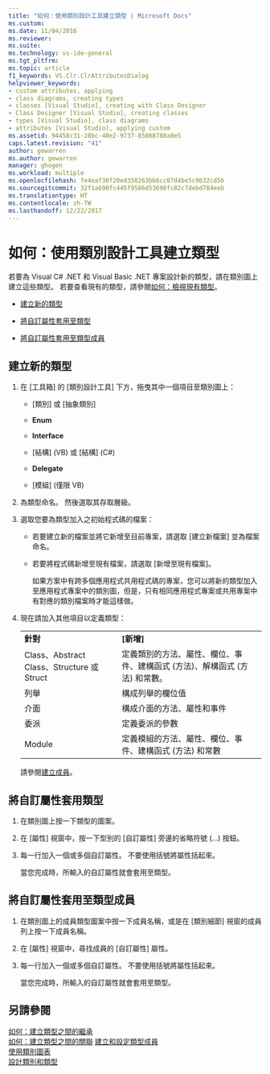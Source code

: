 ```yaml
---
title: "如何：使用類別設計工具建立類型 | Microsoft Docs"
ms.custom: 
ms.date: 11/04/2016
ms.reviewer: 
ms.suite: 
ms.technology: vs-ide-general
ms.tgt_pltfrm: 
ms.topic: article
f1_keywords: VS.Clr.ClrAttributesDialog
helpviewer_keywords:
- custom attributes, applying
- class diagrams, creating types
- classes [Visual Studio], creating with Class Designer
- Class Designer [Visual Studio], creating classes
- types [Visual Studio], class diagrams
- attributes [Visual Studio], applying custom
ms.assetid: 94458c31-28bc-40e2-9737-85868788a0e5
caps.latest.revision: "41"
author: gewarren
ms.author: gewarren
manager: ghogen
ms.workload: multiple
ms.openlocfilehash: fe4eaf38f20ed358263bb6cc07d4be5c9632cd5b
ms.sourcegitcommit: 32f1a690fc445f9586d53698fc82c7debd784eeb
ms.translationtype: HT
ms.contentlocale: zh-TW
ms.lasthandoff: 12/22/2017
---
```

# <a name="how-to-create-types-by-using-class-designer"></a>如何：使用類別設計工具建立類型
若要為 Visual C# .NET 和 Visual Basic .NET 專案設計新的類型，請在類別圖上建立這些類型。 若要查看現有的類型，請參閱[如何：檢視現有類型](how-to-view-existing-types.md)。  
  
-   [建立新的類型](#CreateType)  
  
-   [將自訂屬性套用至類型](#CustAttributeType)  
  
-   [將自訂屬性套用至類型成員](#CustAttributeMember)  
  
##  <a name="CreateType"></a>建立新的類型  
  
1.  在 [工具箱] 的 [類別設計工具] 下方，拖曳其中一個項目至類別圖上：  
  
    -   [類別] 或 [抽象類別]  
  
    -   **Enum**  
  
    -   **Interface**  
  
    -   [結構] (VB) 或 [結構] (C#)  
  
    -   **Delegate**  
  
    -   [模組] (僅限 VB)  
  
2.  為類型命名。 然後選取其存取層級。  
  
3.  選取您要為類型加入之初始程式碼的檔案：  
  
    -   若要建立新的檔案並將它新增至目前專案，請選取 [建立新檔案] 並為檔案命名。  
  
    -   若要將程式碼新增至現有檔案，請選取 [新增至現有檔案]。  
  
         如果方案中有跨多個應用程式共用程式碼的專案，您可以將新的類型加入至應用程式專案中的類別圖，但是，只有相同應用程式專案或共用專案中有對應的類別檔案時才能這樣做。  
  
4.  現在請加入其他項目以定義類型：  
  
    |||  
    |-|-|  
    |**針對**|**[新增]**|  
    |Class、Abstract Class、Structure 或 Struct|定義類別的方法、屬性、欄位、事件、建構函式 (方法)、解構函式 (方法) 和常數。|  
    |列舉|構成列舉的欄位值|  
    |介面|構成介面的方法、屬性和事件|  
    |委派|定義委派的參數|  
    |Module|定義模組的方法、屬性、欄位、事件、建構函式 (方法) 和常數|  
  
     請參閱[建立成員](creating-and-configuring-type-members.md#CreateMembers)。  
  
##  <a name="CustAttributeType"></a> 將自訂屬性套用類型  
  
1.  在類別圖上按一下類型的圖案。  
  
2.  在 [屬性] 視窗中，按一下型別的 [自訂屬性] 旁邊的省略符號 (…) 按鈕。  
  
3.  每一行加入一個或多個自訂屬性。 不要使用括號將屬性括起來。  
  
     當您完成時，所輸入的自訂屬性就會套用至類型。  
  
##  <a name="CustAttributeMember"></a> 將自訂屬性套用至類型成員  
  
1.  在類別圖上的成員類型圖案中按一下成員名稱，或是在 [類別細節] 視窗的成員列上按一下成員名稱。  
  
2.  在 [屬性] 視窗中，尋找成員的 [自訂屬性] 屬性。  
  
3.  每一行加入一個或多個自訂屬性。 不要使用括號將屬性括起來。  
  
     當您完成時，所輸入的自訂屬性就會套用至類型。  
  
## <a name="see-also"></a>另請參閱
[如何：建立類型之間的繼承](how-to-create-inheritance-between-types.md)  
[如何：建立類型之間的關聯](how-to-create-associations-between-types.md)
[建立和設定類型成員](creating-and-configuring-type-members.md)   
[使用類別圖表](working-with-class-diagrams.md)   
[設計類別和類型](designing-classes-and-types.md)